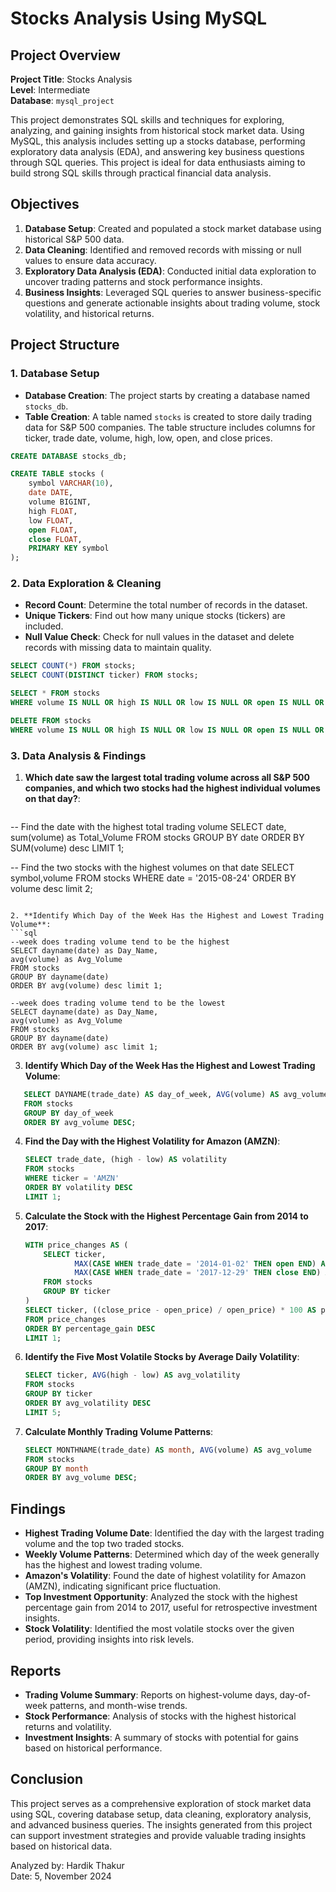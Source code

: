 # Stocks Analysis Using MySQL

## Project Overview

**Project Title**: Stocks Analysis  
**Level**: Intermediate  
**Database**: `mysql_project`

This project demonstrates SQL skills and techniques for exploring, analyzing, and gaining insights from historical stock market data. Using MySQL, this analysis includes setting up a stocks database, performing exploratory data analysis (EDA), and answering key business questions through SQL queries. This project is ideal for data enthusiasts aiming to build strong SQL skills through practical financial data analysis.

## Objectives

1. **Database Setup**: Created and populated a stock market database using historical S&P 500 data.
2. **Data Cleaning**: Identified and removed records with missing or null values to ensure data accuracy.
3. **Exploratory Data Analysis (EDA)**: Conducted initial data exploration to uncover trading patterns and stock performance insights.
4. **Business Insights**: Leveraged SQL queries to answer business-specific questions and generate actionable insights about trading volume, stock volatility, and historical returns.

## Project Structure

### 1. Database Setup

- **Database Creation**: The project starts by creating a database named `stocks_db`.
- **Table Creation**: A table named `stocks` is created to store daily trading data for S&P 500 companies. The table structure includes columns for ticker, trade date, volume, high, low, open, and close prices.

```sql
CREATE DATABASE stocks_db;

CREATE TABLE stocks (
    symbol VARCHAR(10),
    date DATE,
    volume BIGINT,
    high FLOAT,
    low FLOAT,
    open FLOAT,
    close FLOAT,
    PRIMARY KEY symbol
);
```

### 2. Data Exploration & Cleaning

- **Record Count**: Determine the total number of records in the dataset.
- **Unique Tickers**: Find out how many unique stocks (tickers) are included.
- **Null Value Check**: Check for null values in the dataset and delete records with missing data to maintain quality.

```sql
SELECT COUNT(*) FROM stocks;
SELECT COUNT(DISTINCT ticker) FROM stocks;

SELECT * FROM stocks
WHERE volume IS NULL OR high IS NULL OR low IS NULL OR open IS NULL OR close IS NULL;

DELETE FROM stocks
WHERE volume IS NULL OR high IS NULL OR low IS NULL OR open IS NULL OR close IS NULL;
```

### 3. Data Analysis & Findings

1. **Which date saw the largest total trading volume across all S&P 500 companies, and which two stocks had the highest individual volumes on that day?**:
   ```sql
-- Find the date with the highest total trading volume
SELECT date, sum(volume) as Total_Volume
FROM stocks
GROUP BY date
ORDER BY SUM(volume) desc LIMIT 1;

-- Find the two stocks with the highest volumes on that date
SELECT symbol,volume
FROM stocks
WHERE date = '2015-08-24'
ORDER BY volume desc limit 2;
```

2. **Identify Which Day of the Week Has the Highest and Lowest Trading Volume**:
```sql
--week does trading volume tend to be the highest
SELECT dayname(date) as Day_Name, 
avg(volume) as Avg_Volume
FROM stocks
GROUP BY dayname(date)
ORDER BY avg(volume) desc limit 1;

--week does trading volume tend to be the lowest
SELECT dayname(date) as Day_Name, 
avg(volume) as Avg_Volume
FROM stocks
GROUP BY dayname(date)
ORDER BY avg(volume) asc limit 1;
```

3. **Identify Which Day of the Week Has the Highest and Lowest Trading Volume**:
```sql
   SELECT DAYNAME(trade_date) AS day_of_week, AVG(volume) AS avg_volume
   FROM stocks
   GROUP BY day_of_week
   ORDER BY avg_volume DESC;
```

4. **Find the Day with the Highest Volatility for Amazon (AMZN)**:
   ```sql
   SELECT trade_date, (high - low) AS volatility
   FROM stocks
   WHERE ticker = 'AMZN'
   ORDER BY volatility DESC
   LIMIT 1;
   ```

5. **Calculate the Stock with the Highest Percentage Gain from 2014 to 2017**:
   ```sql
   WITH price_changes AS (
       SELECT ticker,
              MAX(CASE WHEN trade_date = '2014-01-02' THEN open END) AS open_price,
              MAX(CASE WHEN trade_date = '2017-12-29' THEN close END) AS close_price
       FROM stocks
       GROUP BY ticker
   )
   SELECT ticker, ((close_price - open_price) / open_price) * 100 AS percentage_gain
   FROM price_changes
   ORDER BY percentage_gain DESC
   LIMIT 1;
   ```

6. **Identify the Five Most Volatile Stocks by Average Daily Volatility**:
   ```sql
   SELECT ticker, AVG(high - low) AS avg_volatility
   FROM stocks
   GROUP BY ticker
   ORDER BY avg_volatility DESC
   LIMIT 5;
   ```

7. **Calculate Monthly Trading Volume Patterns**:
   ```sql
   SELECT MONTHNAME(trade_date) AS month, AVG(volume) AS avg_volume
   FROM stocks
   GROUP BY month
   ORDER BY avg_volume DESC;
   ```

## Findings

- **Highest Trading Volume Date**: Identified the day with the largest trading volume and the top two traded stocks.
- **Weekly Volume Patterns**: Determined which day of the week generally has the highest and lowest trading volume.
- **Amazon's Volatility**: Found the date of highest volatility for Amazon (AMZN), indicating significant price fluctuation.
- **Top Investment Opportunity**: Analyzed the stock with the highest percentage gain from 2014 to 2017, useful for retrospective investment insights.
- **Stock Volatility**: Identified the most volatile stocks over the given period, providing insights into risk levels.

## Reports

- **Trading Volume Summary**: Reports on highest-volume days, day-of-week patterns, and month-wise trends.
- **Stock Performance**: Analysis of stocks with the highest historical returns and volatility.
- **Investment Insights**: A summary of stocks with potential for gains based on historical performance.

## Conclusion

This project serves as a comprehensive exploration of stock market data using SQL, covering database setup, data cleaning, exploratory analysis, and advanced business queries. The insights generated from this project can support investment strategies and provide valuable trading insights based on historical data.

Analyzed by: Hardik Thakur  
Date: 5, November 2024

